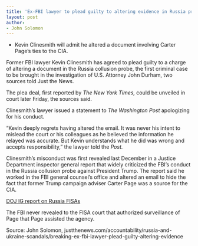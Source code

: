 ```yaml
---
title: 'Ex-FBI lawyer to plead guilty to altering evidence in Russia probe'
layout: post
author:
- John Solomon
---
```


- Kevin Clinesmith will admit he altered a document involving Carter Page’s ties to the CIA.

Former FBI lawyer Kevin Clinesmith has agreed to plead guilty to a charge of altering a document in the Russia collusion probe, the first criminal case to be brought in the investigation of U.S. Attorney John Durham, two sources told Just the News.

The plea deal, first reported by *The New York Times,* could be unveiled in court later Friday, the sources said.

Clinesmith’s lawyer issued a statement to *The Washington Post* apologizing for his conduct.

“Kevin deeply regrets having altered the email. It was never his intent to mislead the court or his colleagues as he believed the information he relayed was accurate. But Kevin understands what he did was wrong and accepts responsibility,” the lawyer told the *Post.*

Clinesmith’s misconduct was first revealed last December in a Justice Department inspector general report that widely criticized the FBI’s conduct in the Russia collusion probe against President Trump. The report said he worked in the FBI general counsel’s office and altered an email to hide the fact that former Trump campaign adviser Carter Page was a source for the CIA.

[DOJ IG report on Russia FISAs](https://justthenews.com/sites/default/files/2020-03/DOJOIG%20report%20on%20Russia%20FISA.pdf)

The FBI never revealed to the FISA court that authorized surveillance of Page that Page assisted the agency.

Source: John Solomon, justthenews.com/accountability/russia-and-ukraine-scandals/breaking-ex-fbi-lawyer-plead-guilty-altering-evidence
